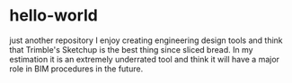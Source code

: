 # hello-world
just another repository
I enjoy creating engineering design tools and think that Trimble's Sketchup is the best thing since sliced bread.
In my estimation it is an extremely underrated tool and think it will have a major role in BIM procedures in the future. 
